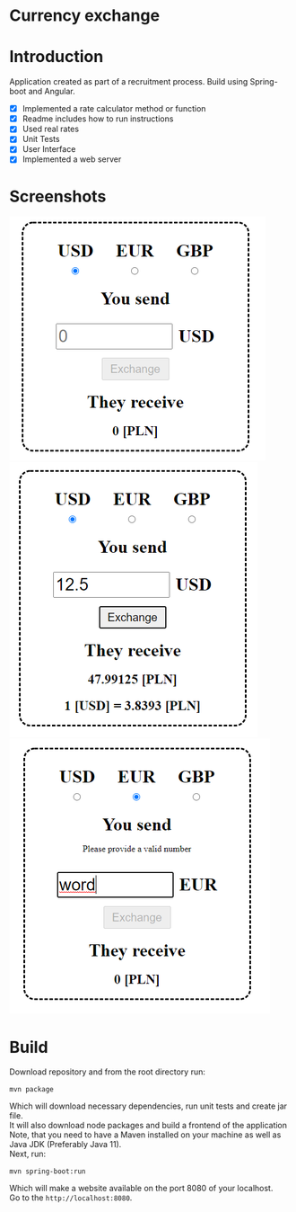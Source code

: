 # Currency exchange

# Introduction
Application created as part of a recruitment process. Build using Spring-boot and Angular.
- [x] Implemented a rate calculator method or function
- [x] Readme includes how to run instructions
- [x] Used real rates
- [x] Unit Tests
- [x] User Interface
- [x] Implemented a web server

# Screenshots
![default](images/1.png)
![withValues](images/2.png)
![withIncorrectValues](images/3.png)

# Build
Download repository and from the root directory run:
```
mvn package
```
Which will download necessary dependencies, run unit tests and create jar file. <br>
It will also download node packages and build a frontend of the application <br>
Note, that you need to have a Maven installed on your machine as well as Java JDK (Preferably Java 11).<br>
Next, run:
```
mvn spring-boot:run
```
Which will make a website available on the port 8080 of your localhost. <br>
Go to the `http://localhost:8080`.